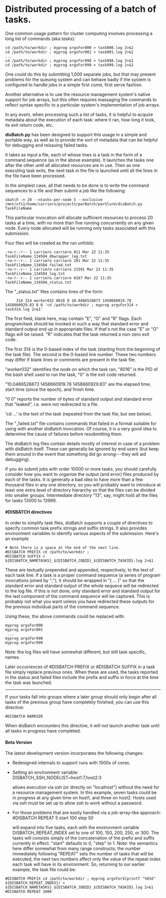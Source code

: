 Distributed processing of a batch of tasks.
===========================================

One common usage pattern for cluster computing involves processing a
long list of commands (aka<i> tasks</i>):

    cd /path/to/workdir ; myprog argsFor000 > task000.log 2>&1
    cd /path/to/workdir ; myprog argsFor001 > task001.log 2>&1
    ... 
    cd /path/to/workdir ; myprog argsFor998 > task998.log 2>&1
    cd /path/to/workdir ; myprog argsFor999 > task999.log 2>&1

One could do this by submitting 1,000 separate jobs, but that may
present problems for the queuing system and can behave badly if the
system is configured to handle jobs in a simple first come, first serve
fashion.

Another alternative is to use the resource management system\'s native
support for job arrays, but this often requires massaging the commands
to reflect syntax specific to a particular system\'s implementation of
job arrays.

In any event, when processing such a list of tasks, it is helpful to
acquire metadata about the execution of each task: where it ran, how
long it took, its exit return code, etc.

**disBatch.py** has been designed to support this usage in a simple and
portable way, as well as to provide the sort of metadata that can be
helpful for debugging and reissuing failed tasks.

It takes as input a file, each of whose lines is a task in the form of a
command sequence (as in the above example). It launches the tasks one
after the other until all allocated resources are in use. Then as one
executing task exits, the next task in the file is launched until all
the lines in the file have been processed.

In the simplest case, all that needs to be done is to write the command
sequences to a file and then submit a job like the following:

    sbatch -n 20 --ntasks-per-node 5 --exclusive /mnt/xfs1/home/carriero/projects/parBatch/parSlurm/disBatch.py TaskFileName

This particular invocation will allocate sufficient resources to process
20 tasks at a time, with no more than five running concurrently on any
given node. Every node allocated will be running only tasks associated
with this submission.

Four files will be created as the run unfolds:

    -rw-r--r-- 1 carriero carriero 811 Mar 22 11:35 TaskFileName_134504_dbwrapper_log.txt
    -rw-r--r-- 1 carriero carriero 201 Mar 22 11:35 TaskFileName_134504_failed.txt
    -rw-r--r-- 1 carriero carriero 21591 Mar 22 11:35 TaskFileName_134504_log.txt
    -rw-r--r-- 1 carriero carriero 8167 Mar 22 11:35 TaskFileName_134504_status.txt

The \"\_status.txt\" files contains lines of the form:

         314 314 worker032 8016 0 10.0486528873 1458660919.78 1458660929.83 0 0 'cd /path/to/workdir ; myprog argsFor314 > task314.log 2>&1'

The first field, blank here, may contain \"E\", \"O\" and \"R\" flags.
Each program/task should be invoked in such a way that standard error
and standard output end up in appropriate files. If that\'s not the case
\"E\" or \"O\" flags will be raised. \"R\" indicates that the task
returned a non-zero exit code.

The first 314 is the 0-based index of the task (starting from the
beginning of the task file). The second is the 0-based line number.
These two numbers may differ if blank lines or comments are present in
the task file.

\"worker032\" identifies the node on which the task ran, \"8016\" is the
PID of the bash shell used to run the task, \"0\" is the exit code
returned.

\"10.0486528873 1458660919.78 1458660929.83\" are the elapsed time,
start time (since the epoch), and finish time.

\"0 0\" reports the number of bytes of standard output and standard
error that \"leaked\", i.e. were not redirected to a file.

\'cd \...\' is the text of the task (repeated from the task file, but
see below).

The \"\_failed.txt\" file contains commands that failed in a format
suitable for using with another disBatch invocation. Of course, it is a
very good idea to determine the cause of failures before resubmitting
them.

The disBatch log files contain details mostly of interest in case of a
problem with disBatch itself. These can generally be ignored by end
users (but keep them around in the event that something did go
wrong\-\--they will aid debugging).

If you do submit jobs with order 10000 or more tasks, you should
carefully consider how you want to organize the output (and error) files
produced by each of the tasks. It is generally a bad idea to have more
than a few thousand files in any one directory, so you will probably
want to introduce at least one extra level of directory hierarchy so
that the files can be divided into smaller groups. Intermediate
directory \"13\", say, might hold all the files for tasks 13000 to
13999.

#### \#DISBATCH directives

In order to simplify task files, disBatch supports a couple of
directives to specify common task prefix strings and suffix strings. It
also provides environment variables to identify various aspects of the
submission. Here\'s an example

    # Note there is a space at the end of the next line.
    #DISBATCH PREFIX cd /path/to/workdir ; 
    #DISBATCH SUFFIX > ${DISBATCH_NAMETASKS}_${DISBATCH_JOBID}_${DISBATCH_TASKID}.log 2>&1

These are textually prepended and appended, respectively, to the text of
each task line. If a task is a proper command sequence (a series of
program invocations joined by \";\"), it should be wrapped in \"( \...
)\" so that the standard error and standard output of the whole sequece
will be redirected to the log file. If this is not done, only standard
error and standard output for the last component of the command sequence
will be captured. This is probably not what you want unless you have
redirected these outputs for the previous individual parts of the
command sequence.

Using these, the above commands could be replaced with:

    myprog argsFor000
    myprog argsFor001 
     ... 
    myprog argsFor998
    myprog argsFor999 

Note: the log files will have somewhat different, but still task
specific, names.

Later occurrences of \#DISBATCH PREFIX or \#DISBATCH SUFFIX in a task
file simply replace previous ones. When these are used, the tasks
reported in the status and failed files include the prefix and suffix in
force at the time the task was launched.

------------------------------------------------------------------------

If your tasks fall into groups where a later group should only begin
after all tasks of the previous group have completely finished, you can
use this directive:

    #DISBATCH BARRIER

When disBatch encounters this directive, it will not launch another task
until all tasks in progress have completed.

#### Beta Version

The latest development version incorporates the following changes:

-   Redesigned internals to support runs with 1000s of cores.

<!-- -->

-   Setting an environment variable:
        DISBATCH_SSH_NODELIST=host1:7,host2:3 

    allows execution via ssh (or directly on \"localhost\") without the
    need for a resource management system. In this example, seven tasks
    could be in progress at any given time on host1, and three on host2.
    Hosts used via ssh must be set up to allow ssh to work without a
    password.

<!-- -->

-   For those problems that are easily handled via a job-array-like
    approach:
        #DISBATCH REPEAT 5 start 100 step 50

    will expand into five tasks, each with the environment variable
    DISBATCH\_REPEAT\_INDEX set to one of 100, 150, 200, 250, or 300.
    The tasks will consists simply of the concatenation of the prefix
    and suffix currently in effect. \"start\" defaults to 0, \"step\"
    to 1. Note: the semantics here differ somewhat from many range
    constructs; the number immediately following \"REPEAT\" sets the
    number of tasks that will be executed, the next two numbers affect
    only the value of the repeat index each task will have in its
    environment. So, returning to our earlier example, the task file
    could be:

<!-- -->

    #DISBATCH PREFIX cd /path/to/workdir ; myprog argsFor$(printf "%03d" ${DISBATCH_REPEAT_INDEX}) > ${DISBATCH_NAMETASKS}_${DISBATCH_JOBID}_${DISBATCH_TASKID}.log 2>&1
    #DISBATCH REPEAT 1000
